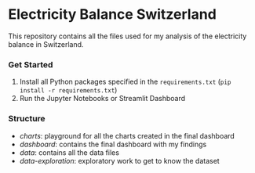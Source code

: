 # Electricity Balance Switzerland
This repository contains all the files used for my analysis of the electricity balance in Switzerland.

### Get Started
1. Install all Python packages specified in the `requirements.txt` (`pip install -r requirements.txt`)
2. Run the Jupyter Notebooks or Streamlit Dashboard

### Structure
- <i>charts</i>: playground for all the charts created in the final dashboard
- <i>dashboard</i>: contains the final dashboard with my findings
- <i>data</i>: contains all the data files
- <i>data-exploration</i>: exploratory work to get to know the dataset